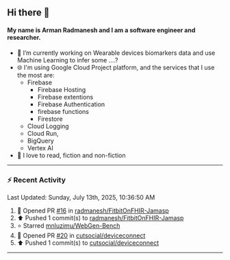 ## Hi there 👋

#### My name is Arman Radmanesh and I am a software engineer and researcher.

- 🔭 I’m currently working on Wearable devices biomarkers data and use Machine Learning to infer some ....?
- 🌐 I'm using Google Cloud Project platform, and the services that I use the most are:
  - Firebase
     - Firebase Hosting
     - Firebase extentions 
     - Firebase Authentication
     - firebase functions
     - Firestore
  - Cloud Logging
  - Cloud Run,
  - BigQuery
  - Vertex AI
- 📖 I love to read, fiction and non-fiction

---

### :zap: Recent Activity

<!--START_SECTION:activity-->
<!--END_SECTION:activity-->

<!--RECENT_ACTIVITY:last_update-->
Last Updated: Sunday, July 13th, 2025, 10:36:50 AM
<!--RECENT_ACTIVITY:last_update_end-->

<!--RECENT_ACTIVITY:start-->
1. 💪 Opened PR [#16](https://github.com/radmanesh/FitbitOnFHIR-Jamasp/pull/16) in [radmanesh/FitbitOnFHIR-Jamasp](https://github.com/radmanesh/FitbitOnFHIR-Jamasp)
2. ⬆️ Pushed 1 commit(s) to [radmanesh/FitbitOnFHIR-Jamasp](https://github.com/radmanesh/FitbitOnFHIR-Jamasp)
3. ⭐ Starred [mnluzimu/WebGen-Bench](https://github.com/mnluzimu/WebGen-Bench)
4. 💪 Opened PR [#20](https://github.com/cutsocial/deviceconnect/pull/20) in [cutsocial/deviceconnect](https://github.com/cutsocial/deviceconnect)
5. ⬆️ Pushed 1 commit(s) to [cutsocial/deviceconnect](https://github.com/cutsocial/deviceconnect)
<!--RECENT_ACTIVITY:end-->

---

<!--
**radmanesh/radmanesh** is a ✨ _special_ ✨ repository because its `README.md` (this file) appears on your GitHub profile.

Here are some ideas to get you started:

- 🔭 I’m currently working on ...
- 🌱 I’m currently learning ...
- 👯 I’m looking to collaborate on ...
- 🤔 I’m looking for help with ...
- 💬 Ask me about ...
- 📫 How to reach me: ...
- 😄 Pronouns: ...
- ⚡ Fun fact: ...
-->
